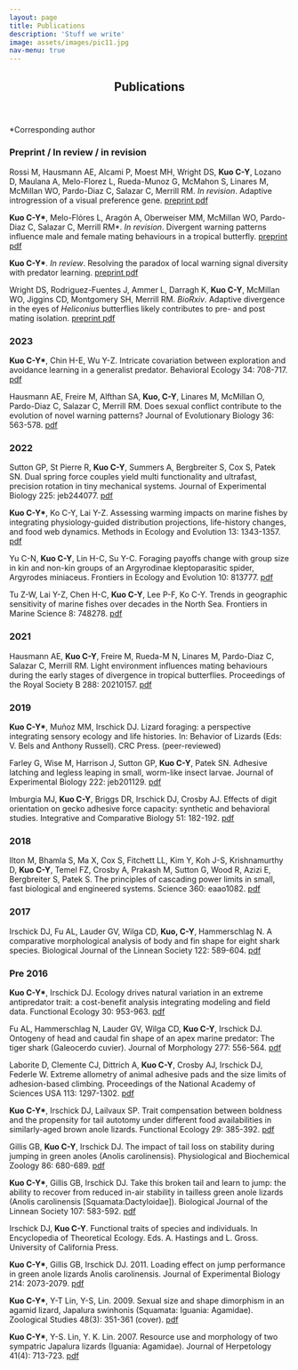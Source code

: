 ```yaml
---
layout: page
title: Publications
description: 'Stuff we write'
image: assets/images/pic11.jpg
nav-menu: true
---
```

<!-- One -->
<section id="one">
	<div class="inner">
		<header class="major">
			<h1>Publications</h1>
		</header>

<p>*Corresponding author

<h3>Preprint / In review / in revision</h3>

<p>Rossi M, Hausmann AE, Alcami P, Moest MH, Wright DS, <b>Kuo C-Y</b>, Lozano D, Maulana A, Melo-Florez L, Rueda-Munoz G, McMahon S, Linares M, McMillan WO, Pardo-Diaz C, Salazar C, Merrill RM. <i>In revision</i>. Adaptive introgression of a visual preference gene. <a href="https://doi.org/10.1101/2023.07.12.548653"> preprint pdf</a></p> 

<p><b>Kuo C-Y*</b>, Melo-Flóres L, Aragón A, Oberweiser MM, McMillan WO, Pardo-Diaz C, Salazar C, Merrill RM*. <i>In revision</i>. Divergent warning patterns influence male and female mating behaviours in a tropical butterfly. <a href="https://www.biorxiv.org/content/10.1101/2023.08.05.552099v1"> preprint pdf</a></p> 

<p><b>Kuo C-Y*</b>. <i>In review</i>. Resolving the paradox of local warning signal diversity with predator learning. <a href="https://www.biorxiv.org/content/10.1101/2023.05.04.539348v1"> preprint pdf</a></p>

<p>Wright DS, Rodriguez-Fuentes J, Ammer L, Darragh K, <b>Kuo C-Y</b>, McMillan WO, Jiggins CD, Montgomery SH, Merrill RM. <i>BioRxiv</i>. Adaptive divergence in the eyes of <i>Heliconius</i> butterflies likely contributes to pre- and post mating isolation. <a href="https://doi.org/10.1101/2023.10.26.564160"> preprint pdf</a></p>

<h3>2023</h3>

<p><b>Kuo C-Y*</b>, Chin H-E, Wu Y-Z. Intricate covariation between exploration and avoidance learning in a generalist predator. Behavioral Ecology 34: 708-717. <a href=" https://doi.org/10.1093/beheco/arad041"> pdf</a></p>

<p>Hausmann AE, Freire M, Alfthan SA, <b>Kuo, C-Y</b>, Linares M, McMillan O, Pardo-Diaz C, Salazar C, Merrill RM. Does sexual conflict contribute to the evolution of novel warning patterns? Journal of Evolutionary Biology 36: 563-578. <a href="http://doi.org/10.1111/jeb.14151 "> pdf</a></p> 

<h3>2022</h3>

<p>Sutton GP, St Pierre R, <b>Kuo C-Y</b>, Summers A, Bergbreiter S, Cox S, Patek SN. Dual spring force couples yield multi functionality and ultrafast, precision rotation in tiny mechanical systems. Journal of Experimental Biology 225: jeb244077. <a href="https://doi.org/10.1242/jeb.244077">pdf</a></p>

<p><b>Kuo C-Y*</b>, Ko C-Y, Lai Y-Z. Assessing warming impacts on marine fishes by integrating physiology-guided distribution projections, life-history changes, and food web dynamics. Methods in Ecology and Evolution 13: 1343-1357. <a href="https://doi.org/10.1111/2041-210X.13846">pdf</a></p>

<p>Yu C-N, <b>Kuo C-Y</b>, Lin H-C, Su Y-C. Foraging payoffs change with group size in kin and non-kin groups of an Argyrodinae kleptoparasitic spider, Argyrodes miniaceus. Frontiers in Ecology and Evolution 10: 813777. <a href="https://doi.org/10.3389/fevo.2022.813777">pdf</a></p>

<p>Tu Z-W, Lai Y-Z, Chen H-C, <b>Kuo C-Y</b>, Lee P-F, Ko C-Y. Trends in geographic sensitivity of marine fishes over decades in the North Sea. Frontiers in Marine Science 8: 748278. <a href="https://doi.org/10.3389/fmars.2021.748278">pdf</a></p>

<h3>2021</h3>

<p>Hausmann AE, <b>Kuo C-Y</b>, Freire M, Rueda-M N, Linares M, Pardo-Diaz C, Salazar C, Merrill RM. Light environment influences mating behaviours during the early stages of divergence in tropical butterflies. Proceedings of the Royal Society B 288: 20210157. <a href="https://doi.org/10.1098/rspb.2021.0157">pdf</a></p>

<h3>2019</h3>

<p><b>Kuo C-Y*</b>, Muñoz MM, Irschick DJ. Lizard foraging: a perspective integrating sensory ecology and life histories. In: Behavior of Lizards (Eds: V. Bels and Anthony Russell). CRC Press. (peer-reviewed)</p>

<p>Farley G, Wise M, Harrison J, Sutton GP, <b>Kuo C-Y</b>, Patek SN. Adhesive latching and legless leaping in small, worm-like insect larvae. Journal of Experimental Biology 222: jeb201129. <a href="https://doi.org/10.1242/jeb.201129">pdf</a></p>

<p>Imburgia MJ, <b>Kuo C-Y</b>, Briggs DR, Irschick DJ, Crosby AJ. Effects of digit orientation on gecko adhesive force capacity: synthetic and behavioral studies. Integrative and Comparative Biology 51: 182-192. <a href="https://doi.org/10.1093/icb/icz024">pdf</a></p>

<h3>2018</h3>

<p>Ilton M, Bhamla S, Ma X, Cox S, Fitchett LL, Kim Y, Koh J-S, Krishnamurthy D, <b>Kuo C-Y</b>, Temel FZ, Crosby A, Prakash M, Sutton G, Wood R, Azizi E, Bergbreiter S, Patek S. The principles of cascading power limits in small, fast biological and engineered systems. Science 360: eaao1082. <a href="https://www.science.org/doi/10.1126/science.aao1082">pdf</a></p>

<h3>2017</h3>

<p>Irschick DJ, Fu AL, Lauder GV, Wilga CD, <b>Kuo, C-Y</b>, Hammerschlag N. A comparative morphological analysis of body and fin shape for eight shark species. Biological Journal of the Linnean Society 122: 589-604. <a href="https://doi.org/10.1093/biolinnean/blx088">pdf</a></p>

<h3>Pre 2016</h3>

<p><b>Kuo C-Y*</b>, Irschick DJ. Ecology drives natural variation in an extreme antipredator trait: a cost-benefit analysis integrating modeling and field data. Functional Ecology 30: 953-963. <a href=" https://doi.org/10.1111/1365-2435.12593">pdf</a></p>

<p>Fu AL, Hammerschlag N, Lauder GV, Wilga CD, <b>Kuo C-Y</b>, Irschick DJ. Ontogeny of head and caudal fin shape of an apex marine predator: The tiger shark (Galeocerdo cuvier). Journal of Morphology 277: 556-564. <a href="https://pubmed.ncbi.nlm.nih.gov/26869274">pdf</a></p>

<p>Laborite D, Clemente CJ, Dittrich A, <b>Kuo C-Y</b>, Crosby AJ, Irschick DJ, Federle W. Extreme allometry of animal adhesive pads and the size limits of adhesion-based climbing. Proceedings of the National Academy of Sciences USA 113: 1297-1302. <a href="https://doi.org/10.1073/pnas.1519459113">pdf</a></p>

<p><b>Kuo C-Y*</b>, Irschick DJ, Lailvaux SP. Trait compensation between boldness and the propensity for tail autotomy under different food availabilities in similarly-aged brown anole lizards. Functional Ecology 29: 385-392. <a href="https://www.jstor.org/stable/48577167">pdf</a></p>

<p>Gillis GB, <b>Kuo C-Y</b>, Irschick DJ. The impact of tail loss on stability during jumping in green anoles (Anolis carolinensis). Physiological and Biochemical Zoology 86: 680-689. <a href="https://doi.org/10.1086/673756">pdf</a></p>

<p><b>Kuo C-Y*</b>, Gillis GB, Irschick DJ. Take this broken tail and learn to jump: the ability to recover from reduced in-air stability in tailless green anole lizards (Anolis carolinensis [Squamata:Dactyloidae]). Biological Journal of the Linnean Society 107: 583-592. <a href="https://doi.org/10.1111/j.1095-8312.2012.01958.x">pdf</a></p>

<p>Irschick DJ, <b>Kuo C-Y</b>. Functional traits of species and individuals. In Encyclopedia of Theoretical Ecology. Eds. A. Hastings and L. Gross. University of California Press.</p>

<p><b>Kuo C-Y*</b>, Gillis GB, Irschick DJ. 2011. Loading effect on jump performance in green anole lizards Anolis carolinensis. Journal of Experimental Biology 214: 2073-2079. <a href="https://pubmed.ncbi.nlm.nih.gov/21613524/">pdf</a></p>

<p><b>Kuo C-Y*</b>, Y-T Lin, Y-S, Lin. 2009. Sexual size and shape dimorphism in an agamid lizard, Japalura swinhonis (Squamata: Iguania: Agamidae). Zoological Studies 48(3): 351-361 (cover). <a href="http://zoolstud.sinica.edu.tw/Journals/48.3/351.pdf">pdf</a></p>

<p><b>Kuo C-Y*</b>, Y-S. Lin, Y. K. Lin. 2007. Resource use and morphology of two sympatric Japalura lizards (Iguania: Agamidae). Journal of Herpetology 41(4): 713-723. <a href="https://doi.org/10.1670/06-197.1">pdf</a></p>
